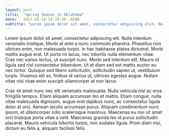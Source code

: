 ```yaml
---
layout: post
title:  "Spring Season in Oklahoma"
date:   2017-05-19 14:10:40 -0500
subtitle: "Lorem ipsum dolor sit amet, consectetur adipiscing elit. Nulla interdum venenatis tristique. Morbi at ante a nunc commodo pharetra."
---
```

<p>
Lorem ipsum dolor sit amet, consectetur adipiscing elit. Nulla interdum venenatis tristique. Morbi at ante a nunc commodo pharetra. Phasellus non ultrices enim, non malesuada turpis. In hac habitasse platea dictumst. Morbi mattis augue erat. Ut porta mi lacus, nec lobortis nulla elementum vitae. Cras nec varius lectus, ut suscipit nunc. Morbi sed interdum elit. Mauris id ligula sed nisl consectetur bibendum. Ut et diam sed est mattis auctor eu nec tortor. Quisque sed libero sollicitudin, sollicitudin sapien ut, vestibulum turpis. Vivamus elit ex, finibus id varius ut, ultrices egestas augue. Nullam vitae nisi vitae enim suscipit ullamcorper at non lacus.
</p>
<p>
Cras sit amet nunc nec elit venenatis malesuada. Nulla vehicula nisl ac eros fringilla tempus. Etiam aliquam accumsan leo et mattis. Etiam congue, nulla vitae malesuada dignissim, augue erat dapibus nunc, ac consectetur ligula dolor at orci. Aenean iaculis accumsan purus. Aliquam condimentum nunc ipsum, et ullamcorper odio scelerisque maximus. Maecenas eu nisi sit amet orci tristique porta vitae a velit. Maecenas gravida leo id purus sollicitudin placerat. Mauris vehicula lobortis turpis, non sodales ligula. Proin diam nisi, dictum eu felis a, aliquam facilisis felis.
</p>
